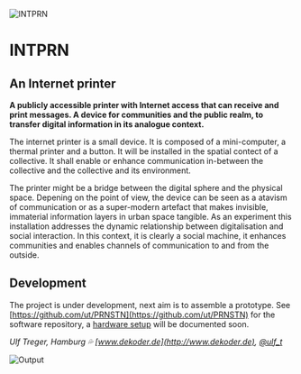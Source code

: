 ![INTPRN](https://ut.github.io/INTPRN/images/INTPRN_icon_03a_k.png)

# INTPRN

## An Internet printer

**A publicly accessible printer with Internet access that can receive and print messages. A device for communities and the public realm, to transfer digital information in its analogue context.**

The internet printer is a small device. It is composed of a mini-computer, a thermal printer and a button. It will be installed in the spatial contect of a collective. It shall enable or enhance communication in-between the collective and the collective and its environment.

The printer might be a bridge between the digital sphere and the physical space. Depening on the point of view, the device can be seen as a atavism of communication or as a super-modern artefact that makes invisible, immaterial information layers in urban space tangible. As an experiment this installation addresses the dynamic relationship between digitalisation and social interaction. In this context, it is clearly a social machine, it enhances communities and enables channels of communication to and from the outside.

## Development

The project is under development, next aim is to assemble a prototype. See [https://github.com/ut/PRNSTN](https://github.com/ut/PRNSTN) for the software repository, a [hardware setup](/hardware.html) will be documented soon. 


*Ulf Treger, Hamburg :sweat_drops: [www.dekoder.de](http://www.dekoder.de), [@ulf_t](https://twitter.com/ulf__t)*

![Output](https://pbs.twimg.com/media/C5XbiSoWMAIYTkd.jpg)
